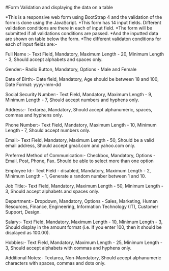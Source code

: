 #Form Validation and displaying the  data on a table

*This is a responsive web form using BootStrap 4 and the validation of the form is done using the JavaScript. 
*This form has 14 input fields. Different validation conditions are there in each of input field. 
*The form will be submitted if all validations conditions are passed. 
*And the inputted data are shown on table below the form.
*The different validaton conditions for each of input fields are:-

Full Name :- Text Field, Mandatory, Maximum Length - 20, Minimum Length - 3, Should accept alphabets and spaces only.

Gender:- Radio Button, Mandatory, Options - Male and Female

Date of Birth:- Date field, Mandatory, Age should be between 18 and 100, Date Format: yyyy-mm-dd

Social Security Number:- Text Field, Mandatory, Maximum Length - 9, Minimum Length - 7, Should accept numbers and hyphens only.

Address:- Textarea, Mandatory, Should accept alphanumeric, spaces, commas and hyphens only.

Phone Number:- Text Field, Mandatory, Maximum Length - 10, Minimum Length - 7, Should accept numbers only.

Email:- Text Field, Mandatory, Maximum Length - 50, Should be a valid email address, Should accept gmail.com and yahoo.com only.

Preferred Method of Communication:- Checkbox, Mandatory, Options - Email, Post, Phone, Fax. Should be able to select more than one option

Employee Id:- Text Field - disabled, Mandatory, Maximum Length - 2, Minimum Length - 1, Generate a random number between 1 and 10.

Job Title:- Text Field, Mandatory, Maximum Length - 50, Minimum Length - 3, Should accept alphabets and spaces only.

Department:- Dropdown, Mandatory, Options - Sales, Marketing, Human Resources, Finance, Engineering, Information Technology (IT), Customer Support, Design.

Salary:- Text Field, Mandatory, Maximum Length - 10, Minimum Length - 3, Should display in the amount format (i.e. If you enter 100, then it should be displayed as 100.00).

Hobbies:- Text Field, Mandatory, Maximum Length - 25, Minimum Length - 3, Should accept alphabets with commas and hyphens only.

Additional Notes:- Textarea, Non-Mandatory, Should accept alphanumeric characters with spaces, commas and dots only.
